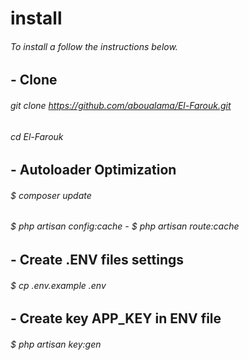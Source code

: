 
# install
###### To install a follow the instructions below.


## - Clone 
###### git clone https://github.com/aboualama/El-Farouk.git
###### cd El-Farouk
######
######
## - Autoloader Optimization
###### $ composer update 
###### $ php artisan config:cache - $ php artisan route:cache
######
######
## - Create .ENV files settings
###### $ cp .env.example .env
######
######
## - Create key APP_KEY in ENV file
###### $ php artisan key:gen


